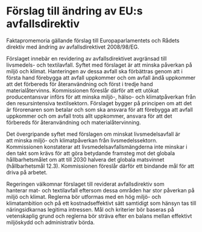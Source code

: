 # Förslag till ändring av EU:s  avfallsdirektiv

Faktapromemoria gällande förslag till Europaparlamentets och Rådets direktiv med ändring av avfallsdirektivet 2008/98/EG.

Förslaget innebär en revidering av avfallsdirektivet avgränsad till livsmedels- och textilavfall. Syftet med förslaget är att minska påverkan på miljö och klimat. Hanteringen av dessa avfall ska förbättras genom att i första hand förebygga att avfall uppkommer och om avfall ändå uppkommer att det förbereds för återanvändning och först i tredje hand materialåtervinns. Kommissionen föreslår därför att ett utökat producentansvar införs för att minska miljö-, hälso- och klimatpåverkan från den resursintensiva textilsektorn. Förslaget bygger på principen om att det är förorenaren som betalar och som ska ansvara för att förebygga att avfall uppkommer och om avfall trots allt uppkommer, ansvara för att det förbereds för återanvändning och materialåtervinning.

Det övergripande syftet med förslagen om minskat livsmedelsavfall är att minska miljö- och klimatpåverkan från livsmedelssektorn. Kommissionen konstaterar att livsmedelsavfallsmängderna inte minskar i den takt som krävs för att göra betydande framsteg mot det globala hållbarhetsmålet om att till 2030 halvera det globala matsvinnet (hållbarhetsmål 12.3). Kommissionen föreslår därför ett bindande mål för att driva på arbetet.

Regeringen välkomnar förslaget till reviderat avfallsdirektiv som hanterar mat- och textilavfall eftersom dessa områden har stor påverkan på miljö och klimat. Reglerna bör utformas med en hög miljö- och klimatambition och på ett kostnadseffektivt sätt samtidigt som hänsyn tas till näringsidkarnas legitima intressen. Mål och kriterier bör baseras på vetenskaplig grund och reglerna bör sträva efter en balans mellan effektivt miljöskydd och administrativ börda.
